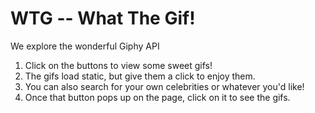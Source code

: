 # WTG -- What The Gif!
We explore the wonderful Giphy API
1. Click on the buttons to view some sweet gifs!
2. The gifs load static, but give them a click to enjoy them.
3. You can also search for your own celebrities or whatever you'd like!
4. Once that button pops up on the page, click on it to see the gifs.
